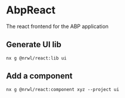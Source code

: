 # AbpReact

 The react frontend for the ABP application

## Generate UI lib

`nx g @nrwl/react:lib ui`

## Add a component

`nx g @nrwl/react:component xyz --project ui`
